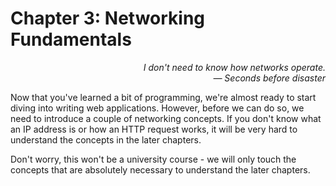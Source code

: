 # Chapter 3: Networking Fundamentals

<div style="text-align: right"> <i> I don't need to know how networks operate. <br> — Seconds before disaster </i> </div>

Now that you've learned a bit of programming, we're almost ready to start diving into writing web applications.
However, before we can do so, we need to introduce a couple of networking concepts.
If you don't know what an IP address is or how an HTTP request works, it will be very hard to understand the concepts in the later chapters.

Don't worry, this won't be a university course - we will only touch the concepts that are absolutely necessary to understand the later chapters.
